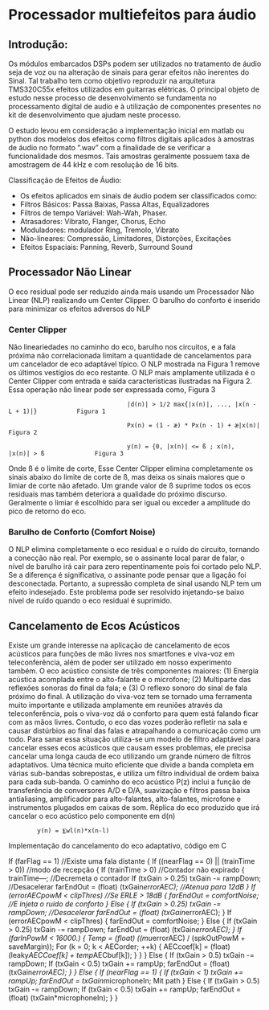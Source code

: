 # Processador multiefeitos para áudio

## Introdução:
  Os módulos embarcados DSPs podem ser utilizados no tratamento de áudio seja de voz ou na alteração de sinais para gerar efeitos não inerentes do Sinal. Tal trabalho tem como objetivo reproduzir na arquitetura TMS320C55x efeitos utilizados em guitarras elétricas.  O principal objeto de estudo nesse processo de desenvolvimento se fundamenta no processamento digital de audio e à utilização de componentes presentes no kit de desenvolvimento que ajudam neste processo. 
 
  O estudo levou em consideração a implementação inicial em matlab ou python dos modelos dos efeitos como filtros digitais aplicados à amostras de áudio no formato “.wav” com a finalidade de se verificar a funcionalidade dos mesmos. Tais amostras geralmente possuem taxa de amostragem de 44 kHz e com resolução de 16 bits.
  
Classificação de Efeitos de Áudio:
* Os efeitos aplicados em sinais de áudio podem ser classificados como:
* Filtros Básicos: Passa Baixas, Passa Altas, Equalizadores
* Filtros de tempo Variável: Wah-Wah, Phaser.
* Atrasadores: Vibrato, Flanger, Chorus, Echo
* Moduladores: modulador Ring, Tremolo, Vibrato
* Não-lineares: Compressão, Limitadores, Distorções, Excitações
* Efeitos Espaciais: Panning, Reverb, Surround Sound


## Processador Não Linear
  O eco residual pode ser reduzido ainda mais usando um Processador Não Linear (NLP) realizando um Center Clipper. O barulho do conforto é inserido para minimizar os efeitos adversos do NLP
  
  ### Center Clipper
  Não lineariedades no caminho do eco, barulho nos circuitos, e a fala próxima não correlacionada limitam a quantidade de cancelamentos para um cancelador de eco adaptável típico. O NLP mostrada na Figura 1 remove os últimos vestígios do eco restante. O NLP mais amplamente utilizada é o Center Clipper com entrada e saída características ilustradas na Figura 2. Essa operação não linear pode ser expressada como, Figura 3

                                     |d(n)| > 1/2 max{|x(n)|, ..., |x(n - L + 1)|}           Figura 1
                                     
                                     Px(n) = (1 - æ) * Px(n - 1) + æ|x(n)|                   Figura 2
                                     
                                     y(n) = {0, |x(n)| <= ß ; x(n),  |x(n)| > ß              Figura 3
                                     
  Onde ß é o limite de corte, Esse Center Clipper elimina completamente os sinais abaixo do limite de corte de ß, mas deixa os sinais maiores que o limiar de corte não afetado. Um grande valor de ß suprime todos os ecos residuais mas também deteriora a qualidade do próximo discurso. Geralmente o limiar é escolhido para ser igual ou exceder a amplitude do pico de retorno do eco.
  
  ### Barulho de Conforto (Comfort Noise)
  O NLP elimina completamente o eco residual e o ruído do circuito, tornando a conecção não real. Por exemplo, se o assinante local parar de falar, o nível de barulho irá cair para zero repentinamente pois foi cortado pelo NLP. Se a diferença é significativa, o assinante pode pensar que a ligação foi desconectada. Portanto, a supressão completa de sinal usando NLP tem um efeito indesejado. Este problema pode ser resolvido injetando-se baixo nível de ruído quando o eco residual é suprimido.
  
  ## Cancelamento de Ecos Acústicos
  Existe um grande interesse na aplicação de cancelamento de ecos acústicos para funções de mão livres nos smartfones e viva-voz em teleconferência, além de poder ser utilizado em nosso experimento também. O eco acústico consiste de três componentes maiores: (1) Energia acústica acomplada entre o alto-falante e o microfone; (2) Multiparte das reflexões sonoras do final da fala; e (3) O reflexo sonoro do sinal de fala próximo do final.
A utilização do viva-voz tem se tornado uma ferramenta muito importante e utilizada amplamente em reuniões através da teleconferência, pois o viva-voz dá o conforto para quem está falando ficar com as mãos livres. Contudo, o eco das vozes poderão refletir na sala e causar distúrbios ao final das falas e atrapalhando a comunicação como um todo. Para sanar essa situação utiliza-se um modelo de filtro adaptável para cancelar esses ecos acústicos que causam esses problemas, ele precisa cancelar uma longa cauda de eco utilizando um grande número de filtros adaptativos. Uma técnica muito eficiente que divide a banda completa em várias sub-bandas sobrepostas, e utiliza um filtro individual de ordem baixa para cada sub-banda.
O caminho do eco acústico P(z) inclui a função de transferência de conversores A/D e D/A, suavização e filtros passa baixa antialiasing, amplificador para alto-falantes, alto-falantes, microfone e instrumentos plugados em caixas de som.
Réplica do eco produzido que irá cancelar o eco acústico pelo componente em d(n)

			y(n) = ⨊wl(n)*x(n-l)

Implementação do cancelamento do eco adaptativo, código em C

If (farFlag == 1)					//Existe uma fala distante
{
	If ((nearFlag == 0) || (trainTime > 0))		//modo de recepção
	{
		If (trainTime > 0)			//Contador não expirado
		{
			trainTime—;			//Decremeta o contador
			If (txGain > 0.25) txGain -= rampDown;	//Desacelerar
			farEndOut = (float) (txGain*errorAEC);	//Atenua para 12dB
		}
		If (errorAECpowM < clipThres)	//Se ERLE > 18dB
		{
			farEndOut = comfortNoise;		//E injeta o ruído de conforto
		}
		Else
		{
			If (txGain > 0.25) txGain -= rampDown;	//Desacelerar
			farEndOut = (float) (txGain*errorAEC);
		}
		If (errorAECpowM < clipThres)
		{
			farEndOut = comfortNoise;
		}
		Else
		{
			If (txGain > 0.25) txGain -= rampDown;
			farEndOut = (float) (txGain*errorAEC);
		}
		If (farInPowM < 16000.)
		{
			Temp = (float) ((mu*errorAEC) / (spkOutPowM + saveMargin));
			For (k = 0; k < AECorder; ++k)
			{
				AECcoef[k] = (float) (leaky*AECCoef[k] + temp*AECbuf[k]);
			}
		}
	}
	Else
	{
	If (txGain > 0.5) txGain -= rampDown;
	If (txGain < 0.5) txGain += rampUp;
	farEndOut = (float) (txGain*errorAEC);
	}
}
Else
{
	If (nearFlag == 1)
	{
		If (txGain < 1) txGain += rampUp;
		farEndOut = txGain*microphoneIn;
Mit path
	}
	Else
	{
		If (txGain > 0.5) txGain -= rampDown;
		If (txGain < 0.5) txGain += rampUp;
		farEndOut = (float) (txGain*microphoneIn);
	}
}

